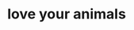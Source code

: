 ---
pid: llp444
title: love your animals
location_transcription: Center city
coordinates: "[-75.171834477212, 39.95328670025]"
zipcode: '19120'
gen_neighborhood: North Philadelphia
neighborhood: Logan,Olney
outside_phl: 
age: '11'
age_range: 6-13
instagram: 
image_file_name: llp_444.jpg
proposal_transcription: A monument against animal cruelty
topic: Animals,Violence
topic_summary: 0, 0
type: Conceptual
keywords_other: animal cruelty
credit: Andrew
image_labels: 
twitter: 
facebook: 
permalink: "/monuments/llp444/"
layout: item-page
---